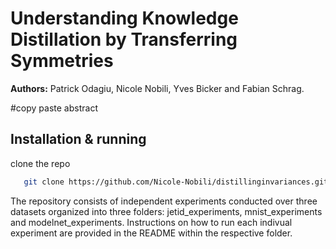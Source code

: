 # Understanding Knowledge Distillation by Transferring Symmetries

<b>Authors:</b> Patrick Odagiu, Nicole Nobili, Yves Bicker and Fabian Schrag.


#copy paste abstract

## Installation & running

clone the repo
```bash
   git clone https://github.com/Nicole-Nobili/distillinginvariances.git
```

The repository consists of independent experiments conducted over three datasets organized into three folders: jetid_experiments, mnist_experiments and modelnet_experiments. Instructions on how to run each indivual experiment are provided in the README within the respective folder.



